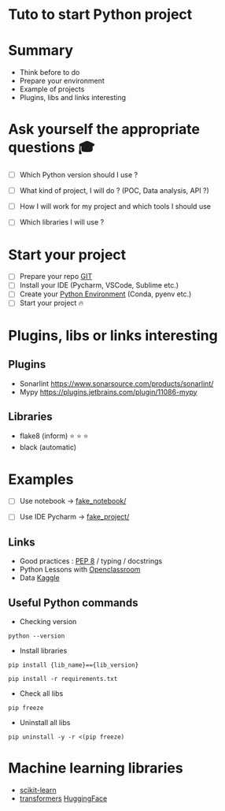 # Tuto to start Python project

# Summary
* Think before to do
* Prepare your environment
* Example of projects
* Plugins, libs and links interesting 


# Ask yourself the appropriate questions :mortar_board:
- [ ] Which Python version should I use ?
- [ ] What kind of project, I will do ? (POC, Data analysis, API ?)
- [ ] How I will work for my project and which tools I should use
- [ ] Which libraries I will use ? 


# Start your project

- [ ] Prepare your repo [GIT](docs/Git.md)
- [ ] Install your IDE (Pycharm, VSCode, Sublime etc.)
- [ ] Create your [Python Environment](docs/Virtual_environment.md) (Conda, pyenv etc.)
- [ ] Start your project :fire:

# Plugins, libs or links interesting
## Plugins
* Sonarlint https://www.sonarsource.com/products/sonarlint/
* Mypy https://plugins.jetbrains.com/plugin/11086-mypy

## Libraries
* flake8 (inform) :star: :star: :star:
* black (automatic)


# Examples
- [ ] Use notebook -> [fake_notebook/](fake_notebook/README.md)
- [ ] Use IDE Pycharm -> [fake_project/](fake_project/README.md)


## Links
* Good practices : [PEP 8](https://peps.python.org/pep-0008/) / typing / docstrings
* Python Lessons with [Openclassroom](https://openclassrooms.com/fr/courses/7168871-apprenez-les-bases-du-langage-python)
* Data [Kaggle](https://www.kaggle.com/)


## Useful Python commands

* Checking version
```shell
python --version 
```

* Install libraries
```shell
pip install {lib_name}=={lib_version} 
```

```shell
pip install -r requirements.txt
```


* Check all libs
```shell
pip freeze
```

* Uninstall all libs
```shell
pip uninstall -y -r <(pip freeze)
```

# Machine learning libraries

* [scikit-learn](https://pypi.org/project/scikit-learn/)
* [transformers](https://pypi.org/project/transformers/) [HuggingFace](https://huggingface.co/spaces)